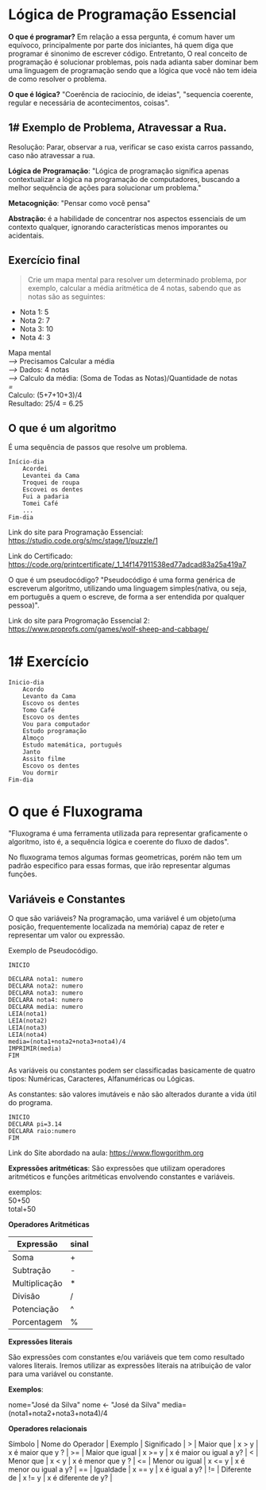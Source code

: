 # Lógica de Programação Essencial

**O que é programar?** Em relação a essa pergunta, é comum haver um equívoco, principalmente por parte dos iniciantes, há quem diga que programar é sinonimo de escrever código. Entretanto, O real conceito de programação é solucionar problemas, pois nada adianta saber dominar bem uma linguagem de programação sendo que a lógica que você não tem ideia de como resolver o problema.

**O que é lógica?** "Coerência de raciocínio, de ideias", "sequencia coerente, regular e necessária de acontecimentos, coisas".

## 1# Exemplo de Problema, Atravessar a Rua.

Resolução: Parar, observar a rua, verificar se caso exista carros passando, caso não atravessar a rua.

**Lógica de Programação**: "Lógica de programação significa apenas contextualizar a lógica na programação de computadores, buscando a melhor sequência de ações para solucionar um problema."

**Metacognição**: "Pensar como você pensa"

**Abstração:** é a habilidade de concentrar nos aspectos essenciais de um contexto qualquer, ignorando características menos imporantes ou acidentais.

## Exercício final

> Crie um mapa mental para resolver um determinado problema, por exemplo, calcular a média aritmética de 4 notas, sabendo que as notas são as seguintes:

- Nota 1: 5
- Nota 2: 7
- Nota 3: 10
- Nota 4: 3

Mapa mental  
*-->* Precisamos Calcular a média  
*-->* Dados: 4 notas  
*-->* Calculo da média: (Soma de Todas as Notas)/Quantidade de notas  
*=*  
Calculo: (5+7+10+3)/4  
Resultado: 25/4 = 6.25

## O que é um algoritmo

É uma sequência de passos que resolve um problema.

```
Início-dia
    Acordei
    Levantei da Cama
    Troquei de roupa
    Escovei os dentes
    Fui a padaria
    Tomei Café
    ...
Fim-dia
```

Link do site para Programação Essencial: https://studio.code.org/s/mc/stage/1/puzzle/1

Link do Certificado: https://code.org/printcertificate/_1_14f147911538ed77adcad83a25a419a7

O que é um pseudocódigo? "Pseudocódigo é uma forma genérica de escreverum algoritmo, utilizando uma linguagem simples(nativa, ou seja, em português a quem o escreve, de forma a ser entendida por qualquer pessoa)".

Link do site para Progromação Essencial 2: https://www.proprofs.com/games/wolf-sheep-and-cabbage/

# 1# Exercício

``` 
Inicio-dia
    Acordo
    Levanto da Cama
    Escovo os dentes
    Tomo Café
    Escovo os dentes
    Vou para computador
    Estudo programação
    Almoço
    Estudo matemática, português
    Janto
    Assito filme
    Escovo os dentes
    Vou dormir
Fim-dia
```

# O que é Fluxograma

"Fluxograma é uma ferramenta utilizada para representar graficamente o algoritmo, isto é, a sequência lógica e coerente do fluxo de dados".

No fluxograma temos algumas formas geometricas, porém não tem um padrão especifico para essas formas, que irão representar algumas funções.

## Variáveis e Constantes

O que são variáveis? Na programação, uma variável é um objeto(uma posição, frequentemente localizada na memória) capaz de reter e representar um valor ou expressão.

Exemplo de Pseudocódigo.

```
INICIO

DECLARA nota1: numero
DECLARA nota2: numero
DECLARA nota3: numero
DECLARA nota4: numero
DECLARA media: numero
LEIA(nota1)
LEIA(nota2)
LEIA(nota3)
LEIA(nota4)
media=(nota1+nota2+nota3+nota4)/4
IMPRIMIR(media)
FIM
```

As variáveis ou constantes podem ser classificadas basicamente de quatro tipos: Numéricas, Caracteres, Alfanuméricas ou Lógicas.

As constantes: são valores imutáveis e não são alterados durante a vida útil do programa.

```
INICIO
DECLARA pi=3.14
DECLARA raio:numero
FIM
```

Link do Site abordado na aula: https://www.flowgorithm.org

**Expressões aritméticas**: São expressões que utilizam operadores aritméticos e funções aritméticas envolvendo constantes e variáveis.
  
exemplos:  
50+50  
total+50  

**Operadores Aritméticas**

Expressão      | sinal |
---------------|-------|
 Soma          |   +   |
 Subtração     |   -   |
 Multiplicação |   *   |
 Divisão       |   /   |
 Potenciação   |   ^   |
 Porcentagem   |   %   |

 **Expressões literais**

 São expressões com constantes e/ou variáveis que tem como resultado valores literais. Iremos utilizar as expressões literais na atribuição de valor para uma variável ou constante.

 **Exemplos**:
   
 nome="José da Silva"
 nome <- "José da Silva"
 media=(nota1+nota2+nota3+nota4)/4 

 **Operadores relacionais**

 Símbolo | Nome do Operador | Exemplo |    Significado    |
    >    | Maior que        | x > y   | x é maior que y ? |
    >=   | Maior que igual  | x >= y  | x é maior ou igual a y? |
    <    | Menor que        | x < y   | x é menor que y ? |
    <=   | Menor ou igual   | x <= y  | x é menor ou igual a y? |
    ==   | Igualdade        | x == y  | x é igual a y? |
    !=   | Diferente de     | x != y  | x é diferente de y? |
